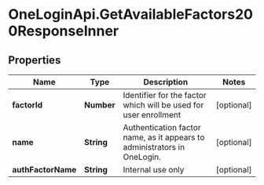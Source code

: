 # OneLoginApi.GetAvailableFactors200ResponseInner

## Properties

Name | Type | Description | Notes
------------ | ------------- | ------------- | -------------
**factorId** | **Number** | Identifier for the factor which will be used for user enrollment | [optional] 
**name** | **String** | Authentication factor name, as it appears to administrators in OneLogin. | [optional] 
**authFactorName** | **String** | Internal use only | [optional] 


